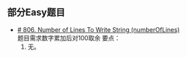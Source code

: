 ## 部分Easy题目

* [# 806. Number of Lines To Write String (numberOfLines)](https://leetcode.com/problems/number-of-lines-to-write-string/)  
题目需求数字累加后对100取余
要点：
    1. 无。

